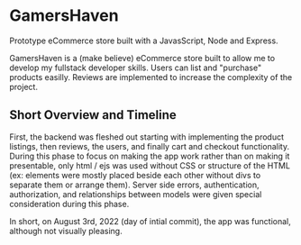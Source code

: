 # GamersHaven
Prototype eCommerce store built with a JavasScript, Node and Express.

GamersHaven is a (make believe) eCommerce store built to allow me to develop my fullstack developer skills. Users can list and "purchase" products easilly. Reviews are implemented to increase the complexity of the project. 

## Short Overview and Timeline
First, the backend was fleshed out starting with implementing the product listings, then reviews, the users, and finally cart and checkout functionality. During this phase to focus on making the app work rather than on making it presentable, only html / ejs was used without CSS or structure of the HTML (ex: elements were mostly placed beside each other without divs to separate them or arrange them). Server side errors, authentication, authorization, and relationships between models were given special consideration during this phase. 

In short, on August 3rd, 2022 (day of intial commit), the app was functional, although not visually pleasing. 
